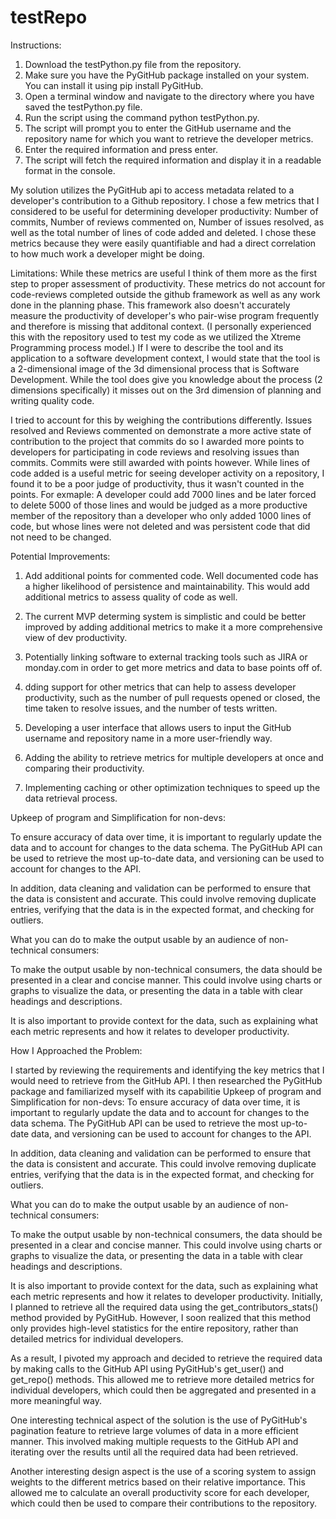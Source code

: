 # testRepo

Instructions:
1. Download the testPython.py file from the repository.
2. Make sure you have the PyGitHub package installed on your system. You can install it using pip install PyGitHub.
3. Open a terminal window and navigate to the directory where you have saved the testPython.py file.
4. Run the script using the command python testPython.py.
5. The script will prompt you to enter the GitHub username and the repository name for which you want to retrieve the developer metrics.
6. Enter the required information and press enter.
7. The script will fetch the required information and display it in a readable format in the console.

My solution utilizes the PyGitHub api to access metadata related to a developer's contribution to a Github repository. I chose a few metrics that I considered to be useful for determining developer productivity: Number of commits, Number of reviews commented on, Number of issues resolved, as well as the total number of lines of code added and deleted. I chose these metrics because they were easily quantifiable and had a direct correlation to how much work a developer might be doing. 


Limitations:
While these metrics are useful I think of them more as the first step to proper assessment of productivity. These metrics do not account for code-reviews completed outside the github framework as well as any work done in the planning phase. This framework also doesn't accurately measure the productivity of developer's who pair-wise program frequently and therefore is missing that additonal context. (I personally experienced this with the repository used to test my code as we utilized the Xtreme Programming process model.) If I were to describe the tool and its application to a software development context, I would state that the tool is a 2-dimensional image of the 3d dimensional process that is Software Development. While the tool does give you knowledge about the process (2 dimensions specifically) it misses out on the 3rd dimension of planning and writing quality code. 

I tried to account for this by weighing the contributions differently. Issues resolved and Reviews commented on demonstrate a more active state of contribution to the project that commits do so I awarded more points to developers for participating in code reviews and resolving issues than commits. Commits were still awarded with points however.  While lines of code added is a useful metric for seeing developer activity on a repository, I found it to be a poor judge of productivity, thus it wasn't counted in the points. For exmaple: A developer could add 7000 lines and be later forced to delete 5000 of those lines and would be judged as a more productive member of the repository than a developer who only added 1000 lines of code, but whose lines were not deleted and was persistent code that did not need to be changed.


Potential Improvements:


1. Add additional points for commented code. Well documented code has a higher likelihood of persistence and maintainability. This would add additional metrics to assess quality of code as well. 

2. The current MVP determing system is simplistic and could be better improved by adding additional metrics to make it a more comprehensive view of dev productivity. 

3. Potentially linking software to external tracking tools such as JIRA or monday.com in order to get more metrics and data to base points off of. 

4. dding support for other metrics that can help to assess developer productivity, such as the number of pull requests opened or closed, the time taken to resolve issues, and the number of tests written.

5. Developing a user interface that allows users to input the GitHub username and repository name in a more user-friendly way.

6. Adding the ability to retrieve metrics for multiple developers at once and comparing their productivity.

7. Implementing caching or other optimization techniques to speed up the data retrieval process.


Upkeep of program and Simplification for non-devs:

To ensure accuracy of data over time, it is important to regularly update the data and to account for changes to the data schema. The PyGitHub API can be used to retrieve the most up-to-date data, and versioning can be used to account for changes to the API.

In addition, data cleaning and validation can be performed to ensure that the data is consistent and accurate. This could involve removing duplicate entries, verifying that the data is in the expected format, and checking for outliers.

What you can do to make the output usable by an audience of non-technical consumers:

To make the output usable by non-technical consumers, the data should be presented in a clear and concise manner. This could involve using charts or graphs to visualize the data, or presenting the data in a table with clear headings and descriptions.

It is also important to provide context for the data, such as explaining what each metric represents and how it relates to developer productivity.


How I Approached the Problem:

I started by reviewing the requirements and identifying the key metrics that I would need to retrieve from the GitHub API. I then researched the PyGitHub package and familiarized myself with its capabilitie
Upkeep of program and Simplification for non-devs:
To ensure accuracy of data over time, it is important to regularly update the data and to account for changes to the data schema. The PyGitHub API can be used to retrieve the most up-to-date data, and versioning can be used to account for changes to the API.

In addition, data cleaning and validation can be performed to ensure that the data is consistent and accurate. This could involve removing duplicate entries, verifying that the data is in the expected format, and checking for outliers.

What you can do to make the output usable by an audience of non-technical consumers:

To make the output usable by non-technical consumers, the data should be presented in a clear and concise manner. This could involve using charts or graphs to visualize the data, or presenting the data in a table with clear headings and descriptions.

It is also important to provide context for the data, such as explaining what each metric represents and how it relates to developer productivity.
Initially, I planned to retrieve all the required data using the get_contributors_stats() method provided by PyGitHub. However, I soon realized that this method only provides high-level statistics for the entire repository, rather than detailed metrics for individual developers.

As a result, I pivoted my approach and decided to retrieve the required data by making calls to the GitHub API using PyGitHub's get_user() and get_repo() methods. This allowed me to retrieve more detailed metrics for individual developers, which could then be aggregated and presented in a more meaningful way.

One interesting technical aspect of the solution is the use of PyGitHub's pagination feature to retrieve large volumes of data in a more efficient manner. This involved making multiple requests to the GitHub API and iterating over the results until all the required data had been retrieved.

Another interesting design aspect is the use of a scoring system to assign weights to the different metrics based on their relative importance. This allowed me to calculate an overall productivity score for each developer, which could then be used to compare their contributions to the repository.



